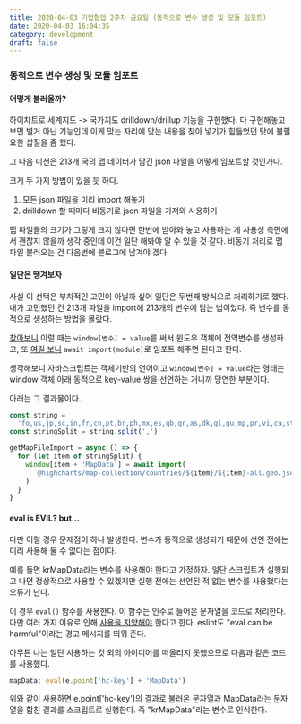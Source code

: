 ```yaml
---
title: 2020-04-03 기업협업 2주차 금요일 (동적으로 변수 생성 및 모듈 임포트)
date: 2020-04-03 16:04:35
category: development
draft: false
---
```


### 동적으로 변수 생성 및 모듈 임포트

#### 어떻게 불러올까?

하이차트로 세계지도 -> 국가지도 drilldown/drillup 기능을 구현했다. 다 구현해놓고 보면 별거 아닌 기능인데 이게 맞는 자리에 맞는 내용을 찾아 넣기가 힘들었던 탓에 불필요한 삽질을 좀 했다.

그 다음 미션은 213개 국의 맵 데이터가 담긴 json 파일을 어떻게 임포트할 것인가다.

크게 두 가지 방법이 있을 듯 하다.

1. 모든 json 파일을 미리 import 해놓기
2. drilldown 할 때마다 비동기로 json 파일을 가져와 사용하기

맵 파일들의 크기가 그렇게 크지 않다면 한번에 받아와 놓고 사용하는 게 사용성 측면에서 괜찮지 않을까 생각 중인데 이건 일단 해봐야 알 수 있을 것 같다. 비동기 처리로 맵 파일 불러오는 건 다음번에 블로그에 남겨야 겠다.

#### 일단은 땡겨보자

사실 이 선택은 부차적인 고민이 아닐까 싶어 일단은 두번째 방식으로 처리하기로 했다. 내가 고민했던 건 213개 파일을 import해 213개의 변수에 담는 법이었다. 즉 변수를 동적으로 생성하는 방법을 몰랐다.

[찾아보니](https://mylife365.tistory.com/241) 이럴 때는 `window[변수] = value`를 써서 윈도우 객체에 전역변수를 생성하고, 또 [여길 보니](https://ko.javascript.info/modules-dynamic-imports) `await import(module)`로 임포트 해주면 된다고 한다.

생각해보니 자바스크립트는 객체기반의 언어이고 `window[변수] = value`라는 형태는 window 객체 아래 동적으로 key-value 쌍을 선언하는 거니까 당연한 부분이다.

아래는 그 결과물이다.

```javascript
const string =
  'fo,us,jp,sc,in,fr,cn,pt,br,ph,mx,es,gb,gr,as,dk,gl,gu,mp,pr,vi,ca,st,cv,dm,nl,jm,ws,om,vc,tr,bd,lc,nr,no,kn,bh,fi,id,mu,se,tt,my,pa,pw,cl,th,gd,ee,ag,tw,bb,it,mt,vu,sg,cy,lk,km,fj,ru,sm,kz,az,tj,ls,uz,ma,co,tl,tz,ar,sa,pk,ye,ae,ke,pe,do,ht,pg,ao,kh,vn,mz,cr,bj,ng,ir,sv,sl,gw,hr,bz,za,cf,sd,cd,kw,de,be,ie,kp,kr,gy,hn,mm,ga,gq,ni,lv,ug,mw,am,sx,tm,zm,nc,mr,dz,lt,et,er,gh,si,gt,ba,jo,sy,mc,al,uy,mn,rw,so,bo,cm,cg,eh,rs,me,tg,la,af,ua,sk,bg,qa,li,at,sz,hu,ro,ne,lu,ad,ci,lr,bn,iq,ge,gm,ch,td,kv,lb,dj,bi,sr,il,ml,sn,gn,zw,pl,mk,py,by,cz,bf,na,ly,tn,bt,md,ss,bw,bs,nz,cu,ec,au,ve,sb,mg,is,eg,kg,np'
const stringSplit = string.split(',')

getMapFileImport = async () => {
  for (let item of stringSplit) {
    window[item + 'MapData'] = await import(
      `@highcharts/map-collection/countries/${item}/${item}-all.geo.json` //highlight-line
    )
  }
}
```

#### eval is EVIL? but...

다만 이럴 경우 문제점이 하나 발생한다. 변수가 동적으로 생성되기 때문에 선언 전에는 미리 사용해 둘 수 없다는 점이다.

예를 들면 krMapData라는 변수를 사용해야 한다고 가정하자. 일단 스크립트가 실행되고 나면 정상적으로 사용할 수 있겠지만 실행 전에는 선언된 적 없는 변수를 사용했다는 오류가 난다.

이 경우 `eval()` 함수를 사용한다. 이 함수는 인수로 들어온 문자열을 코드로 처리한다. 다만 여러 가지 이유로 인해 [사용을 지양해야](https://webclub.tistory.com/512) 한다고 한다. eslint도 "eval can be harmful"이라는 경고 메시지를 띄워 준다.

아무튼 나는 일단 사용하는 것 외의 아이디어를 떠올리지 못했으므로 다음과 같은 코드를 사용했다.

```javascript
mapData: eval(e.point['hc-key'] + 'MapData')
```

위와 같이 사용하면 e.point['hc-key']의 결과로 불러온 문자열과 MapData라는 문자열을 합친 결과를 스크립트로 실행한다. 즉 "krMapData"라는 변수로 인식한다.
